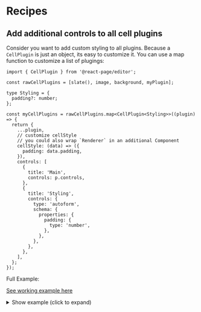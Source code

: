 # Recipes

## Add additional controls to all cell plugins

Consider you want to add custom styling to all plugins. Because a `CellPlugin` is just an object, its easy to customize it.
You can use a map function to customize a list of plugings:

```tsx
import { CellPlugin } from '@react-page/editor';

const rawCellPlugins = [slate(), image, background, myPlugin];

type Styling = {
  padding?: number;
};

const myCellPlugins = rawCellPlugins.map<CellPlugin<Styling>>((plugin) => {
  return {
    ...plugin,
    // customize cellStyle
    // you could also wrap `Renderer` in an additional Component
    cellStyle: (data) => ({
      padding: data.padding,
    }),
    controls: [
      {
        title: 'Main',
        controls: p.controls,
      },
      {
        title: 'Styling',
        controls: {
          type: 'autoform',
          schema: {
            properties: {
              padding: {
                type: 'number',
              },
            },
          },
        },
      },
    ],
  };
});
```

Full Example:

[See working example here](//demo/examples/decorateplugins)

<details>
  <summary>Show example (click to expand)</summary>

[decorateplugins.tsx](examples/pages/examples/decorateplugins.tsx ':include :type=code typescript')

</details>
